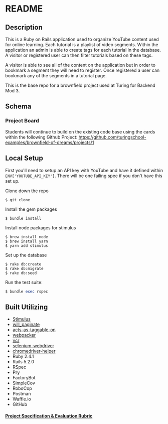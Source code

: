 # README

## Description

<!-- Rails Engine is a 7-day solo project, during module three, of Turing School's Backend Engineering Program. The application utilizes the languages of Ruby, ActiveRecord, SQL, and the web framework of Rails to deliver Fast JSON-formatted data. A rake task was utilized to import CSV files and to create the corresponding records in the PostgreSQL database. -->

This is a Ruby on Rails application used to organize YouTube content used for online learning. Each tutorial is a playlist of video segments. Within the application an admin is able to create tags for each tutorial in the database. A visitor or registered user can then filter tutorials based on these tags.

A visitor is able to see all of the content on the application but in order to bookmark a segment they will need to register. Once registered a user can bookmark any of the segments in a tutorial page.

This is the base repo for a brownfield project used at Turing for Backend Mod 3.

## Schema
<!-- ![Alt text](./public/schema_diagram.png?raw=true "Database Schema") -->

### Project Board

Students will continue to build on the existing code base using the cards within the following Github Project: https://github.com/turingschool-examples/brownfield-of-dreams/projects/1

## Local Setup

First you'll need to setup an API key with YouTube and have it defined within `ENV['YOUTUBE_API_KEY']`. There will be one failing spec if you don't have this set up.

Clone down the repo
```
$ git clone
```

Install the gem packages
```
$ bundle install
```

Install node packages for stimulus
```
$ brew install node
$ brew install yarn
$ yarn add stimulus
```

Set up the database
```
$ rake db:create
$ rake db:migrate
$ rake db:seed
```

Run the test suite:
```ruby
$ bundle exec rspec
```

## Built Utilizing
* [Stimulus](https://github.com/stimulusjs/stimulus)
* [will_paginate](https://github.com/mislav/will_paginate)
* [acts-as-taggable-on](https://github.com/mbleigh/acts-as-taggable-on)
* [webpacker](https://github.com/rails/webpacker)
* [vcr](https://github.com/vcr/vcr)
* [selenium-webdriver](https://www.seleniumhq.org/docs/03_webdriver.jsp)
* [chromedriver-helper](http://chromedriver.chromium.org/)
* Ruby 2.4.1
* Rails 5.2.0
* RSpec
* Pry
* FactoryBot
* SimpleCov
* RoboCop
* Postman
* Waffle.io
* GitHub

#### [Project Specification & Evaluation Rubric](https://github.com/turingschool-examples/brownfield-of-dreams)
